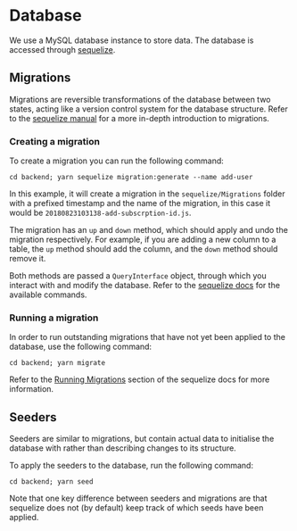 # Database

We use a MySQL database instance to store data. The database is accessed through [sequelize](https://www.npmjs.com/package/sequelize).

## Migrations

Migrations are reversible transformations of the database between two states, acting like a version control system for the database structure.
Refer to the [sequelize manual](http://docs.sequelizejs.com/manual/migrations.html) for a more in-depth introduction to migrations.

### Creating a migration

To create a migration you can run the following command:

```
cd backend; yarn sequelize migration:generate --name add-user
```

In this example, it will create a migration in the `sequelize/Migrations` folder with a prefixed timestamp and the name of the migration, in this case it would be `20180823103138-add-subscrption-id.js`.

The migration has an `up` and `down` method, which should apply and undo the migration respectively.
For example, if you are adding a new column to a table, the `up` method should add the column, and the `down` method should remove it.

Both methods are passed a `QueryInterface` object, through which you interact with and modify the database.
Refer to the [sequelize docs](http://docs.sequelizejs.com/class/lib/query-interface.js~QueryInterface.html) for the available commands.

### Running a migration

In order to run outstanding migrations that have not yet been applied to the database, use the following command:

```
cd backend; yarn migrate
```

Refer to the [Running Migrations](http://docs.sequelizejs.com/manual/migrations.html#running-migrations) section of the sequelize docs for more information.

## Seeders

Seeders are similar to migrations, but contain actual data to initialise the database with rather than describing changes to its structure.

To apply the seeders to the database, run the following command:

```
cd backend; yarn seed
```

Note that one key difference between seeders and migrations are that sequelize does not (by default) keep track of which seeds have been applied.
